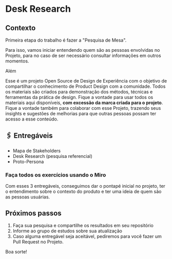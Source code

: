 # Desk Research

## Contexto

Primeira etapa do trabalho é fazer a "Pesquisa de Mesa".

Para isso, vamos iniciar entendendo quem são as pessoas envolvidas no Projeto, para no caso de ser necessário consultar informações em outros momentos.

Além 

Esse é um projeto Open Source de Design de Experiência com o objetivo de compartilhar o conhecimento de Product Design com a comunidade. Todos os materiais são criados para demonstração dos  métodos, técnicas e ferramentas da prática de design. Fique a vontade para usar todos os materiais aqui disponíveis, **com excessão da marca criada para o projeto**. Fique a vontade também para colaborar com esse Projeto, trazendo seus insights e sugestões de melhorias para que outras pessoas possam ter acesso a esse conteúdo.

## 🖇️ Entregáveis

* Mapa de Stakeholders
* Desk Research (pesquisa referencial)
* Proto-Persona

### Faça todos os exercícios usando o Miro

Com esses 3 entregáveis, conseguimos dar o pontapé inicial no projeto, ter o entendimento sobre o contexto do produto e ter uma ideia de quem são as pessoas usuárias.

## Próximos passos

1. Faça sua pesquisa e compartilhe os resultados em seu repositório
2. Informe ao grupo de estudos sobre sua atualização
3. Caso alguma entregável seja aceitável, pediremos para você fazer um Pull Request no Projeto.

Boa sorte!
